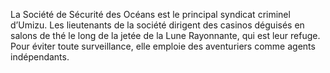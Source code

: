 La Société de Sécurité des Océans est le principal syndicat criminel d’Umizu. Les lieutenants de la société dirigent des casinos déguisés en salons de thé le long de la jetée de la Lune Rayonnante, qui est leur refuge. Pour éviter toute surveillance, elle emploie des aventuriers comme agents indépendants.